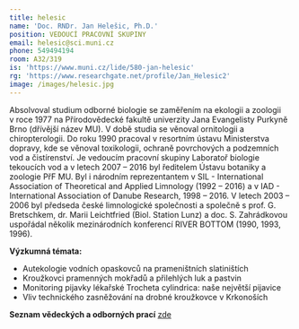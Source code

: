 ```yaml
---
title: helesic
name: 'Doc. RNDr. Jan Helešic, Ph.D.'
position: VEDOUCÍ PRACOVNÍ SKUPINY
email: helesic@sci.muni.cz
phone: 549494194
room: A32/319
is: 'https://www.muni.cz/lide/580-jan-helesic'
rg: 'https://www.researchgate.net/profile/Jan_Helesic2'
image: /images/helesic.jpg
---
```

Absolvoval studium odborné biologie se zaměřením na ekologii a zoologii v roce 1977 na
Přírodovědecké fakultě univerzity Jana Evangelisty Purkyně Brno (dřívější název MU). V době studia
se věnoval ornitologii a chiropterologii. Do roku 1990 pracoval v resortním ústavu Ministerstva
dopravy, kde se věnoval toxikologii, ochraně povrchových a podzemních vod a čistírenství. Je
vedoucím pracovní skupiny Laboratoř biologie tekoucích vod a v letech 2007 – 2016 byl ředitelem
Ústavu botaniky a zoologie PřF MU. Byl i národním reprezentantem v SIL - International Association
of Theoretical and Applied Limnology (1992 – 2016) a v IAD - International Association of Danube
Research, 1998 – 2016. V letech 2003 – 2006 byl předseda české limnologické společnosti a společně
s prof. G. Bretschkem, dr. Marii Leichtfried (Biol. Station Lunz) a doc. S. Zahrádkovou uspořádal
několik mezinárodních konferencí RIVER BOTTOM (1990, 1993, 1996).

**Výzkumná témata:**

* Autekologie vodních opaskovců na prameništních slatiništích
* Kroužkovci pramenných mokřadů a přilehlých luk a pastvin
* Monitoring pijavky lékařské Trocheta cylindrica: naše největší pijavice
* Vliv technického zasněžování na drobné kroužkovce v Krkonoších

**Seznam vědeckých a odborných prací** [zde](helesic.pdf)
